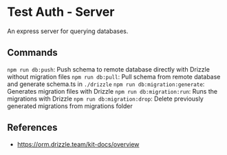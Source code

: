 # Test Auth - Server

An express server for querying databases.

## Commands

`npm run db:push`: Push schema to remote database directly with Drizzle without migration files
`npm run db:pull`: Pull schema from remote database and generate schema.ts in `./drizzle`
`npm run db:migration:generate`: Generates migration files with Drizzle
`npm run db:migration:run`: Runs the migrations with Drizzle
`npm run db:migration:drop`: Delete previously generated migrations from migrations folder

## References

- <https://orm.drizzle.team/kit-docs/overview>
